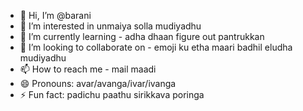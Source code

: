 - 👋 Hi, I’m @barani
- 👀 I’m interested in unmaiya solla mudiyadhu
- 🌱 I’m currently learning - adha dhaan figure out pantrukkan
- 💞️ I’m looking to collaborate on - emoji ku etha maari badhil eludha mudiyadhu
- 📫 How to reach me - mail maadi
- 😄 Pronouns: avar/avanga/ivar/ivanga
- ⚡ Fun fact: padichu paathu sirikkava poringa

<!---
baranidharan-z/baranidharan-z is a ✨ special ✨ repository because its `README.md` (this file) appears on your GitHub profile.
You can click the Preview link to take a look at your changes.
--->
